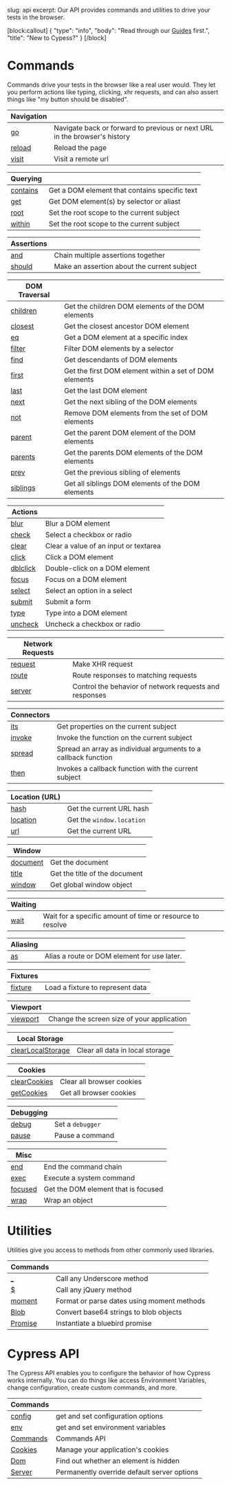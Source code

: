 slug: api
excerpt: Our API provides commands and utilities to drive your tests in the browser.

[block:callout]
{
  "type": "info",
  "body": "Read through our [Guides](https://on.cypress.io/guides/guides) first.",
  "title": "New to Cypess?"
}
[/block]

# Commands

Commands drive your tests in the browser like a real user would. They let you perform actions like typing, clicking, xhr requests, and can also assert things like "my button should be disabled".

| Navigation | |
| -------------------- | -- |
| [go](https://on.cypress.io/api/go) | Navigate back or forward to previous or next URL in the browser's history |
| [reload](https://on.cypress.io/api/reload) | Reload the page |
| [visit](https://on.cypress.io/api/visit) | Visit a remote url |

| Querying | |
| -------------------- | -- |
| [contains](https://on.cypress.io/api/contains) | Get a DOM element that contains specific text |
| [get](https://on.cypress.io/api/get) | Get DOM element(s) by selector or aliast |
| [root](https://on.cypress.io/api/root) | Set the root scope to the current subject |
| [within](https://on.cypress.io/api/within) | Set the root scope to the current subject |

| Assertions | |
| -------------------- | -- |
| [and](https://on.cypress.io/api/and) | Chain multiple assertions together |
| [should](https://on.cypress.io/api/should) | Make an assertion about the current subject |

| DOM Traversal | |
| -------------------- | -- |
| [children](https://on.cypress.io/api/children) | Get the children DOM elements of the DOM elements |
| [closest](https://on.cypress.io/api/closest) | Get the closest ancestor DOM element |
| [eq](https://on.cypress.io/api/eq) | Get a DOM element at a specific index |
| [filter](https://on.cypress.io/api/filter) | Filter DOM elements by a selector |
| [find](https://on.cypress.io/api/find) | Get descendants of DOM elements |
| [first](https://on.cypress.io/api/first) | Get the first DOM element within a set of DOM elements |
| [last](https://on.cypress.io/api/last) | Get the last DOM element |
| [next](https://on.cypress.io/api/next) | Get the next sibling of the DOM elements |
| [not](https://on.cypress.io/api/not) | Remove DOM elements from the set of DOM elements |
| [parent](https://on.cypress.io/api/parent) | Get the parent DOM element of the DOM elements |
| [parents](https://on.cypress.io/api/parents) | Get the parents DOM elements of the DOM elements |
| [prev](https://on.cypress.io/api/prev) | Get the previous sibling of elements |
| [siblings](https://on.cypress.io/api/siblings) | Get all siblings DOM elements of the DOM elements |

| Actions | |
| -------------------- | -- |
| [blur](https://on.cypress.io/api/blur) | Blur a DOM element |
| [check](https://on.cypress.io/api/check) | Select a checkbox or radio |
| [clear](https://on.cypress.io/api/clear) | Clear a value of an input or textarea |
| [click](https://on.cypress.io/api/click) | Click a DOM element |
| [dblclick](https://on.cypress.io/api/dblclick) | Double-click on a DOM element |
| [focus](https://on.cypress.io/api/focus) | Focus on a DOM element |
| [select](https://on.cypress.io/api/select) | Select an option in a select |
| [submit](https://on.cypress.io/api/submit) | Submit a form |
| [type](https://on.cypress.io/api/type) | Type into a DOM element |
| [uncheck](https://on.cypress.io/api/uncheck) | Uncheck a checkbox or radio |

| Network Requests | |
| -------------------- | -- |
| [request](https://on.cypress.io/api/request) | Make XHR request |
| [route](https://on.cypress.io/api/route) | Route responses to matching requests |
| [server](https://on.cypress.io/api/server) | Control the behavior of network requests and responses |

| Connectors | |
| -------------------- | -- |
| [its](https://on.cypress.io/api/its) | Get properties on the current subject |
| [invoke](https://on.cypress.io/api/invoke) | Invoke the function on the current subject |
| [spread](https://on.cypress.io/api/spread) | Spread an array as individual arguments to a callback function |
| [then](https://on.cypress.io/api/then) | Invokes a callback function with the current subject |

| Location (URL) | |
| -------------------- | -- |
| [hash](https://on.cypress.io/api/hash) | Get the current URL hash |
| [location](https://on.cypress.io/api/location) | Get the `window.location` |
| [url](https://on.cypress.io/api/url) | Get the current URL |

| Window | |
| -------------------- | -- |
| [document](https://on.cypress.io/api/document) | Get the document |
| [title](https://on.cypress.io/api/title) | Get the title of the document |
| [window](https://on.cypress.io/api/window) | Get global window object |

| Waiting | |
| -------------------- | -- |
| [wait](https://on.cypress.io/api/wait) | Wait for a specific amount of time or resource to resolve |

| Aliasing | |
| -------------------- | -- |
| [as](https://on.cypress.io/api/as) | Alias a route or DOM element for use later. |

| Fixtures | |
| -------------------- | -- |
| [fixture](https://on.cypress.io/api/fixture) | Load a fixture to represent data |

| Viewport | |
| -------------------- | -- |
| [viewport](https://on.cypress.io/api/viewport) | Change the screen size of your application |

| Local Storage | |
| -------------------- | -- |
| [clearLocalStorage](https://on.cypress.io/api/clearlocalstorage) | Clear all data in local storage |

| Cookies | |
| -------------------- | -- |
| [clearCookies](https://on.cypress.io/api/clearcookies) | Clear all browser cookies |
| [getCookies](https://on.cypress.io/api/getcookies) | Get all browser cookies |

| Debugging | |
| -------------------- | -- |
| [debug](https://on.cypress.io/api/debug) | Set a `debugger` |
| [pause](https://on.cypress.io/api/pause) | Pause a command |

| Misc | |
| -------------------- | -- |
| [end](https://on.cypress.io/api/end) | End the command chain |
| [exec](https://on.cypress.io/api/exec) | Execute a system command |
| [focused](https://on.cypress.io/api/focused) | Get the DOM element that is focused |
| [wrap](https://on.cypress.io/api/wrap) | Wrap an object |

# Utilities

Utilities give you access to methods from other commonly used libraries.

| Commands | |
| -------------------- | -- |
| [_](https://on.cypress.io/api/cypress-underscore) | Call any Underscore method |
| [$](https://on.cypress.io/api/cypress-jquery) | Call any jQuery method |
| [moment](https://on.cypress.io/api/cypress-moment) | Format or parse dates using moment methods |
| [Blob](https://on.cypress.io/api/cypress-blob) | Convert base64 strings to blob objects |
| [Promise](https://on.cypress.io/api/cypress-promise) | Instantiate a bluebird promise |

# Cypress API

The Cypress API enables you to configure the behavior of how Cypress works internally. You can do things like access Environment Variables, change configuration, create custom commands, and more.

| Commands | |
| -------------------- | -- |
| [config](https://on.cypress.io/api/config) | get and set configuration options |
| [env](https://on.cypress.io/api/env) | get and set environment variables |
| [Commands](https://on.cypress.io/api/commands) | Commands API |
| [Cookies](https://on.cypress.io/api/cookies) | Manage your application's cookies |
| [Dom](https://on.cypress.io/api/dom) | Find out whether an element is hidden |
| [Server](https://on.cypress.io/api/api-server) | Permanently override default server options |
